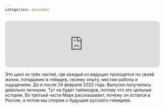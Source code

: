 ```yaml
---
categories: episodes
---
```


<iframe style="border-radius:12px" src="https://open.spotify.com/embed/episode/3nSaR7eaPKTvwV7wo58Jcs?utm_source=generator" width="100%" height="152" frameBorder="0" allowfullscreen="" allow="autoplay; clipboard-write; encrypted-media; fullscreen; picture-in-picture" loading="lazy"></iframe>

Это цикл из трёх частей, где каждый из ведущих проходится по своей жизни, попаданию в геймдев, своему опыту, местам работы и ощущениям. До и после 24 февраля 2022 года.
Выпуски получились довольно личными. Тут не будет таймкодов, потому что это цельные истории.
Во третьей части Марк рассказывает, почему он остался в России, а потом мы спорим о будущем русского геймдева.